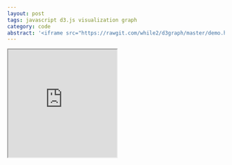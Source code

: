 ```yaml
---
layout: post
tags: javascript d3.js visualization graph
category: code
abstract: '<iframe src="https://rawgit.com/while2/d3graph/master/demo.html" width="50%" height="250"/>'
---
```


<iframe src="https://rawgit.com/while2/d3graph/master/demo.html" width="50%" height="250"/>
